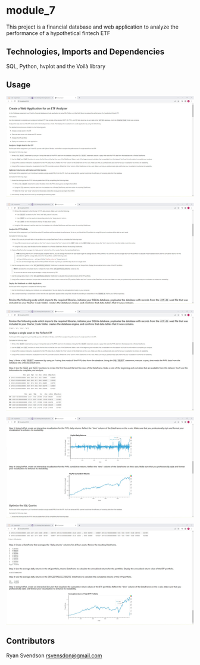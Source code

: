 # module_7

This project is a financial database and web application to analyze the performance of a hypothetical fintech ETF

## Technologies, Imports and Dependencies 

SQL, Python, hvplot and the Voilà library

## Usage


![Voila 1](Starter_Code/Voila_screenshot_1.jpg)

![Voila 2](Starter_Code/Voila_screenshot_2.jpg)

![Voila 3](Starter_Code/Voila_screenshot_3.jpg)

![Voila 4](Starter_Code/Voila_screenshot_4.jpg)

![Voila 5](Starter_Code/Voila_screenshot_5.jpg)


## Contributors

Ryan Svendson
rsvensdon@gmail.com


